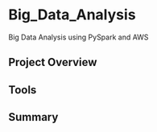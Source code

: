 # Big_Data_Analysis
Big Data Analysis using PySpark and AWS

## Project Overview

## Tools

## Summary
